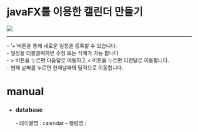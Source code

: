 
  <h1>javaFX를 이용한 캘린더 만들기</h1>
<p>
  <img src="https://user-images.githubusercontent.com/53304263/71404787-d2a13c80-2676-11ea-8a3f-f9e28f85a08d.gif">
  <hr />
  - '+'버튼을 통해 새로운 일정을 등록할 수 있습니다. <br>
  - 일정을 더블클릭하면 수정 또는 삭제가 가능 합니다 <br>
  - > 버튼을 누르면 다음달로 이동하고 < 버튼을 누르면 이전달로 이동합니다.  <br>
  - 현재 날짜를 누르면 현재날짜의 달력으로 이동합니다. <br>
</p>
  <h1>manual</h1>
<ul>
  <li>
    <h3>database</h3>
    - 테이블명 : calendar
    - 컬럼명 : 
  
  </li>
</ul>
